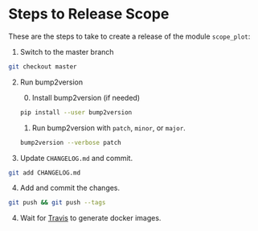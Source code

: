# Steps to Release Scope

These are the steps to take to create a release of the module ``scope_plot``:

1. Switch to the master branch

```bash
git checkout master
```

2. Run bump2version

    0. Install bump2version (if needed)
    ```bash
    pip install --user bump2version
    ```
    1. Run bump2version with `patch`, `minor`, or `major`.
    ```bash
    bump2version --verbose patch
    ```
3. Update `CHANGELOG.md` and commit.

```bash
git add CHANGELOG.md
```

4. Add and commit the changes.

```bash
git push && git push --tags
```

4. Wait for [Travis](travis-ci.com/rai-project/scope) to generate docker images.
